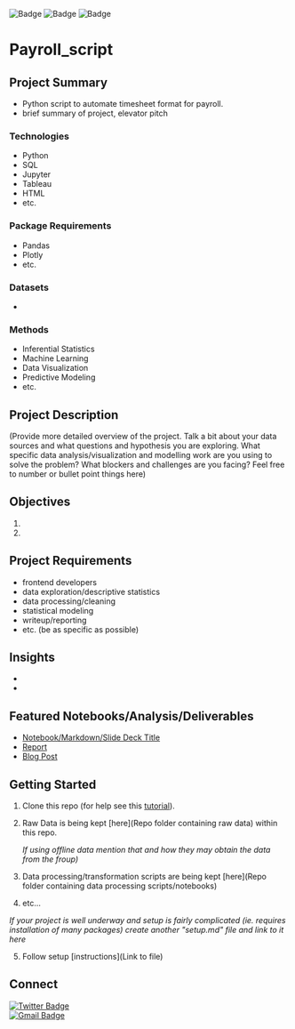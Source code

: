 ![Badge](https://img.shields.io/badge/Project%20Status-Completed-blue)
![Badge](https://img.shields.io/badge/Project%20Status-On--Hold-yellow)
![Badge](https://img.shields.io/badge/Project%20Status-Active-brightgreen)
# Payroll_script

## Project Summary
* Python script to automate timesheet format for payroll. 
* brief summary of project, elevator pitch

### Technologies
* Python
* SQL
* Jupyter
* Tableau
* HTML
* etc. 

### Package Requirements
* Pandas
* Plotly
* etc.

### Datasets
*

### Methods
* Inferential Statistics
* Machine Learning
* Data Visualization
* Predictive Modeling
* etc.

## Project Description
(Provide more detailed overview of the project.  Talk a bit about your data sources and what questions and hypothesis you are exploring. What specific data analysis/visualization and modelling work are you using to solve the problem? What blockers and challenges are you facing?  Feel free to number or bullet point things here)

## Objectives
1.
2.

## Project Requirements

- frontend developers
- data exploration/descriptive statistics
- data processing/cleaning
- statistical modeling
- writeup/reporting
- etc. (be as specific as possible)

## Insights
*
*

## Featured Notebooks/Analysis/Deliverables
* [Notebook/Markdown/Slide Deck Title](link)
* [Report](link)
* [Blog Post](link)


## Getting Started

1. Clone this repo (for help see this [tutorial](https://help.github.com/articles/cloning-a-repository/)).
2. Raw Data is being kept [here](Repo folder containing raw data) within this repo.

    *If using offline data mention that and how they may obtain the data from the froup)*
    
3. Data processing/transformation scripts are being kept [here](Repo folder containing data processing scripts/notebooks)
4. etc...

*If your project is well underway and setup is fairly complicated (ie. requires installation of many packages) create another "setup.md" file and link to it here*  

5. Follow setup [instructions](Link to file)


## Connect

[![Twitter Badge](https://img.shields.io/badge/@cvsmith__7-1DA1F2?style=for-the-badge&logo=twitter&logoColor=white)](https://twitter.com/messages/compose?recipient_id=245625455)  
[![Gmail Badge](https://img.shields.io/badge/carlvsmith7-D14836?style=for-the-badge&logo=gmail&logoColor=white)](mailto:carlvsmith7@gmail.com)

